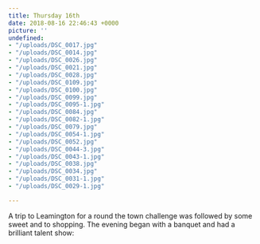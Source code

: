 ```yaml
---
title: Thursday 16th
date: 2018-08-16 22:46:43 +0000
picture: ''
undefined:
- "/uploads/DSC_0017.jpg"
- "/uploads/DSC_0014.jpg"
- "/uploads/DSC_0026.jpg"
- "/uploads/DSC_0021.jpg"
- "/uploads/DSC_0028.jpg"
- "/uploads/DSC_0109.jpg"
- "/uploads/DSC_0100.jpg"
- "/uploads/DSC_0099.jpg"
- "/uploads/DSC_0095-1.jpg"
- "/uploads/DSC_0084.jpg"
- "/uploads/DSC_0082-1.jpg"
- "/uploads/DSC_0079.jpg"
- "/uploads/DSC_0054-1.jpg"
- "/uploads/DSC_0052.jpg"
- "/uploads/DSC_0044-3.jpg"
- "/uploads/DSC_0043-1.jpg"
- "/uploads/DSC_0038.jpg"
- "/uploads/DSC_0034.jpg"
- "/uploads/DSC_0031-1.jpg"
- "/uploads/DSC_0029-1.jpg"

---
```

A trip to Leamington for a round the town challenge was followed by some sweet and to shopping. The evening began with a banquet and had a brilliant talent show: